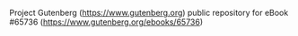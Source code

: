 Project Gutenberg (https://www.gutenberg.org) public repository for
eBook #65736 (https://www.gutenberg.org/ebooks/65736)
